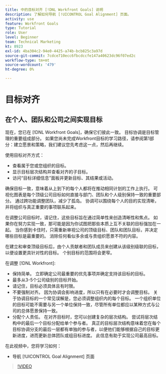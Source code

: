 ```yaml
---
title: 中的目标对齐 [!DNL Workfront Goals] 说明
description: 了解如何导航 [!UICONTROL Goal Alignment] 页面。
activity: use
feature: Workfront Goals
type: Tutorial
role: User
level: Beginner
team: Technical Marketing
kt: 8923
exl-id: 4ba304c2-94e0-4425-a74b-bcb825c3a97d
source-git-commit: 7cdce710ecc6fbcdccfe147a40623dc96f07ed2c
workflow-type: tm+mt
source-wordcount: '479'
ht-degree: 0%

---
```


# 目标对齐

## 在个人、团队和公司之间实现目标

现在，您已在 [!DNL Workfront Goals]，确保它们彼此一致。 目标协调是目标管理的重要组成部分。 如果您尚未完成Workfront目标的学习路径，请参阅第1部分：建立愿景和策略，我们建议您先考虑这一点，然后再继续。

<!--Insert link to LP 1, above -->

使用目标对齐方式：

* 查看属于您或您组织的目标。
* 显示目标层次结构并查看对齐的子目标。
* 访问“目标详细信息”面板并更新目标、其结果或活动。

确保目标一致，意味着从上到下的每个人都将在推动相同计划的工作上执行。 可视化图表是每个顶级公司目标如何直接与部门、团队和个人级别保持一致的重要部分。 通过跨功能调整团队，减少了孤岛。 协调可以围绕每个人的目的实现清晰，并将组织与真正重要的事项联系起来。

在调整公司目标时，请记住，这些目标旨在通过简单性来创造清晰性和焦点。 如果你在努力实现一致，那可能是因为你试图把那些本质上互不关联的目标强加在一起。 当你感到卡住时，只需重新审视公司的顶级目标、团队和团队目标，并决定哪些目标是最重要的。 消除任何看似多余或与贵组织愿景不符的内容。

在建立和审查顶级目标后，由个人贡献者和团队成员来创建从该级别级联的目标，以便设置更具针对性的目标。 个别目标的范围将会更窄。

<!-- Pro-tips graphic -->

在调整 [!DNL Workfront]:

* 保持简单。 立即确定公司最重要的优先事项并确定支持该目标的目标。
* 最多从3-5个公司级别的目标开始。
* 请记住，目标必须具体且有时限。
* 不要强制对齐。 因为协调会影响进度，所以只有在必要时才会调整目标。 关于协调目标的一个常见误解是，您必须调整组织内的每个目标。 一个组织单位的目标可能不需要与另一个单位保持一致，尽管所有单位都应以某种方式与公司的总体愿景保持一致。
* 分配个人责任。 在对齐目标时，您可以创建复杂的层次结构。 尝试将层次结构中的最后一个目标分配给单个参与者。 真正的目标层次结构意味着您在每个目标协调分支的最后一层都有单独的参与者，以便他们能够根据自己的目标更新进度，进而更新总体团队或组目标进度。 此信息有助于实现公司最高目标。

在此视频中，您将学习如何：

* 导航 [!UICONTROL Goal Alignment] 页面

>[!VIDEO](https://video.tv.adobe.com/v/335195/?quality=12)
